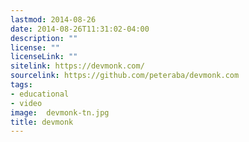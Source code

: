 ```yaml
---
lastmod: 2014-08-26
date: 2014-08-26T11:31:02-04:00
description: ""
license: ""
licenseLink: ""
sitelink: https://devmonk.com/
sourcelink: https://github.com/peteraba/devmonk.com
tags:
- educational
- video
image:  devmonk-tn.jpg
title: devmonk
---
```


